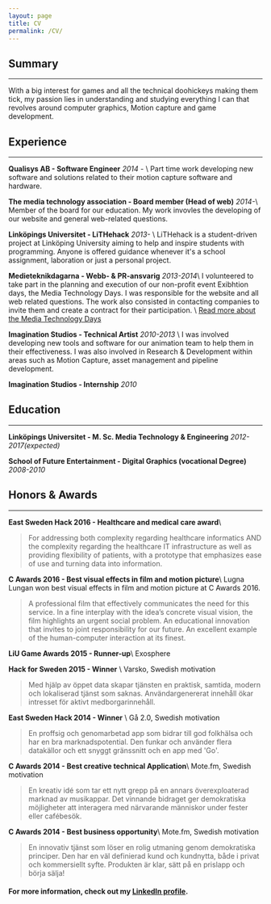 ```yaml
---
layout: page
title: CV
permalink: /CV/
---
```



## Summary
---
With a big interest for games and all the technical doohickeys making them tick, my passion lies in understanding and studying everything I can that revolves around computer graphics, Motion capture and game development.

## Experience
---
**Qualisys AB - Software Engineer** *2014 -* \\
Part time work developing new software and solutions related to their motion capture software and hardware.

**The media technology association - Board member (Head of web)** *2014-*\\
Member of the board for our education. My work invovles the developing of our website and general web-related questions.

**Linköpings Universitet - LiTHehack** *2013-* \\
LiTHehack is a student-driven project at Linköping University aiming to help and inspire students with programming. Anyone is offered guidance whenever it's a school assignment, laboration or just a personal project.

**Medieteknikdagarna - Webb- & PR-ansvarig** *2013-2014*\\
I volunteered to take part in the planning and execution of our non-profit event Exibhtion days, the Media Technology Days. I was responsible for the website and all web related questions. The work also consisted in contacting companies to invite them and create a contract for their participation. \\
[Read more about the Media Technology Days](http://medieteknikdagarna.se/en/about)

**Imagination Studios - Technical Artist** *2010-2013* \\
I was involved developing new tools and software for our animation team to help them in their effectiveness. I was also involved in Research & Development within areas such as Motion Capture, asset management and pipeline development.

**Imagination Studios - Internship** *2010*

## Education
---
**Linköpings Universitet - M. Sc. Media Technology & Engineering** *2012-2017(expected)*

**School of Future Entertainment - Digital Graphics (vocational Degree)** *2008-2010*


## Honors & Awards
---

**East Sweden Hack 2016 - Healthcare and medical care award**\\
> For addressing both complexity regarding healthcare informatics AND the complexity regarding the healthcare IT infrastructure as well as providing flexibility of patients, with a prototype that emphasizes ease of use and turning data into information.

**C Awards 2016 - Best visual effects in film and motion picture**\\
Lugna Lungan won best visual effects in film and motion picture at C Awards 2016.

> A professional film that effectively communicates the need for this service. In a fine interplay with the idea’s concrete visual vision, the film highlights an urgent social problem. An educational innovation that invites to joint responsibility for our future. An excellent example of the human-computer interaction at its finest.

**LiU Game Awards 2015 - Runner-up**\\
Exosphere

**Hack for Sweden 2015 - Winner** \\
Varsko, Swedish motivation

> Med hjälp av öppet data skapar tjänsten en praktisk, samtida, modern och lokaliserad tjänst som saknas. Användargenererat innehåll ökar intresset för aktivt medborgarinnehåll.

**East Sweden Hack 2014 - Winner** \\
Gå 2.0, Swedish motivation

> En proffsig och genomarbetad app som bidrar till god folkhälsa och har en bra marknadspotential. Den funkar och använder flera datakällor och ett snyggt gränssnitt och en app med 'Go'.


**C Awards 2014 - Best creative technical Application**\\
Mote.fm, Swedish  motivation

> En kreativ idé som tar ett nytt grepp på en annars överexploaterad marknad av musikappar. Det vinnande bidraget ger demokratiska möjligheter att interagera med närvarande människor under fester eller cafébesök.


**C Awards 2014 - Best business opportunity**\\
Mote.fm, Swedish  motivation

> En innovativ tjänst som löser en rolig utmaning genom demokratiska principer. Den har en väl definierad kund och kundnytta, både i privat och kommersiellt syfte. Produkten är klar, sätt på en prislapp och börja sälja!


#### For more information, check out my [LinkedIn profile](http://se.linkedin.com/in/eriksandren).
